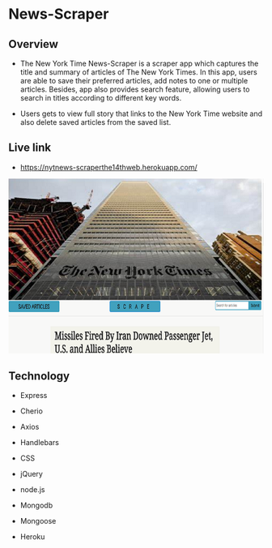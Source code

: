 # News-Scraper


## Overview

- The New York Time News-Scraper is a scraper app which captures the title and summary of articles of The New York Times. In this app, users are able to save their preferred articles, add notes to one or multiple articles. Besides, app also provides search feature, allowing users to search in titles according to different key words.

- Users gets to view full story that links to the New York Time website
and also delete saved articles from the saved list.

## Live link 

- https://nytnews-scraperthe14thweb.herokuapp.com/

<a href= "https://nytnews-scraperthe14thweb.herokuapp.com/"><img src="public/assets/images/nytscraper03.png" ></a>


## Technology

- Express

- Cherio

- Axios

- Handlebars

- CSS

- jQuery

- node.js

- Mongodb

- Mongoose

- Heroku
